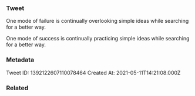 ### Tweet
One mode of failure is continually overlooking simple ideas while searching for a better way.

One mode of success is continually practicing simple ideas while searching for a better way.

### Metadata
Tweet ID: 1392122607110078464
Created At: 2021-05-11T14:21:08.000Z

### Related

